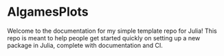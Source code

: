 # AlgamesPlots
Welcome to the documentation for my simple template repo for Julia!
This repo is meant to help people get started quickly on setting up a new package in
Julia, complete with documentation and CI.

```@contents
```
